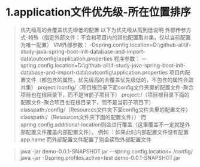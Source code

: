 
# 1.application文件优先级-所在位置排序
> 优先级高的会覆盖优先级低的配置
> 以下为优先级从高到低说明
    外部传参方式-特殊（指定外部文件：不会和项目内的其他配置取并集，仅以当前配置为唯一配置）
        VM外部参数：
            -Dspring.config.location=D:\github-all\lf-study-java-spring-boot-init-database-and-import-data\outconfig\application.properties
        程序参数：
            --spring.config.location=D:\github-all\lf-study-java-spring-boot-init-database-and-import-data\outconfig\application.properties
    项目内配置文件（都包含的属性，优先级高的会覆盖优先级低的，不包含的属性会取并集）
        project:/config/（项目根目录下面config文件夹里的配置文件-聚合项目也在根目录下，而不是当前子项目下）
        project:/（项目根目录下面的配置文件-聚合项目也在根目录下，而不是当前子项目下）
        classpath:/config/（Resources文件夹下面config文件夹里的配置文件）
        classpath:/（Resources文件夹下面的配置文件））
    而spring.config.additional-location则会进行覆盖（这里覆盖不一定就是外部配置文件覆盖内部配置文件），
        例如 ：如果此时内部配置文件没有配置app.name 而外部配置文件配置了则会读取外部配置文件

>java -jar demo-0.0.1-SNAPSHOT.jar --spring.config.location=./config/
>java -jar -Dspring.profiles.active=test demo-0.0.1-SNAPSHOT.jar



    


